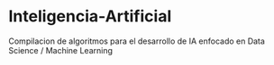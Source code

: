 # Inteligencia-Artificial

Compilacion de algoritmos para el desarrollo de IA enfocado en Data Science / Machine Learning
